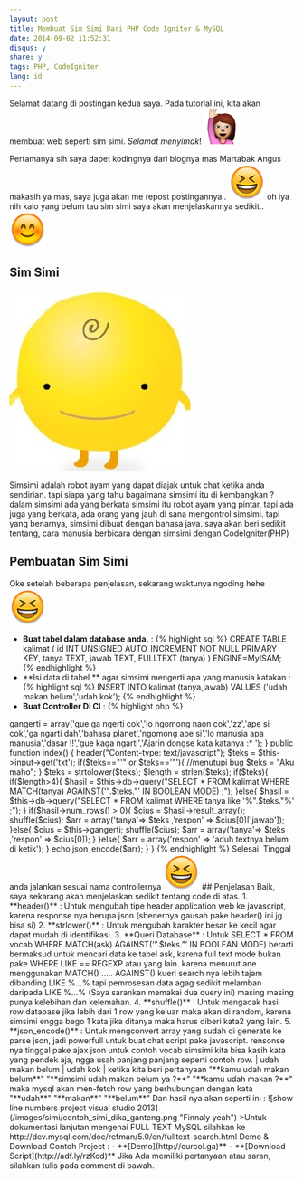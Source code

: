 ```yaml
---
layout: post
title: Membuat Sim Simi Dari PHP Code Igniter & MySQL
date: 2014-09-02 11:52:31
disqus: y
share: y
tags: PHP, CodeIgniter
lang: id
---
```

Selamat datang di postingan kedua saya. Pada tutorial ini, kita akan membuat web seperti sim simi. *Selamat menyimak*! <img alt="raising_hand" src="/images/emoji/raising_hand.png" class="emoji">

Pertamanya sih saya dapet kodingnya dari blognya mas Martabak Angus makasih ya mas, saya juga akan me repost postingannya.. <img alt="raising_hand" src="/images/emoji/laughing.png" class="emoji">
oh iya nih kalo yang belum tau sim simi saya akan menjelaskannya sedikit.. <img alt="raising_hand" src="/images/emoji/blush.png" class="emoji">

## Sim Simi

![show line numbers visual studio 2013](/images/simi/SimSimi.jpg "Sim Simi")

Simsimi adalah robot ayam yang dapat diajak untuk chat ketika anda sendirian. tapi siapa yang tahu bagaimana simsimi itu di kembangkan ?
dalam simsimi ada yang berkata simsimi itu robot ayam yang pintar, tapi ada juga yang berkata, ada orang yang jauh di sana mengontrol simsimi.
tapi yang benarnya, simsimi dibuat dengan bahasa java.
saya akan beri sedikit tentang, cara manusia berbicara dengan simsimi dengan CodeIgniter(PHP)


## Pembuatan Sim Simi
Oke setelah beberapa penjelasan, sekarang waktunya ngoding hehe <img alt="raising_hand" src="/images/emoji/laughing.png" class="emoji">

- **Buat tabel dalam database anda.** : 
{% highlight sql %}
CREATE TABLE kalimat (
id INT UNSIGNED AUTO_INCREMENT NOT NULL PRIMARY KEY,
tanya TEXT,
jawab TEXT,
FULLTEXT (tanya)
)
ENGINE=MyISAM;
{% endhighlight %}
- **Isi data di tabel ** agar simsimi mengerti apa yang manusia katakan :
{% highlight sql %}
INSERT INTO kalimat (tanya,jawab) VALUES ('udah makan belum','udah kok');
{% endhighlight %}
- **Buat Controller Di CI** :
{% highlight php %}
<?php if ( ! defined('BASEPATH')) exit('No direct script access allowed');
 
class Simi extends CI_Controller {
 
function __construct()
{	
parent:: __construct();
$this->gangerti = array('gue ga ngerti cok','lo ngomong naon cok','zz','ape si cok','ga ngarti dah','bahasa planet','ngomong ape si','lo manusia apa manusia','dasar !!','gue kaga ngarti','Ajarin dongse kata katanya :* ');
}
 
public function index()
{
header("Content-type: text/javascript");
$teks = $this->input->get('txt');
if($teks=="'" or $teks=='"'){ //menutupi bug
$teks = "Aku maho";
}
$teks = strtolower($teks);
$length = strlen($teks);
if($teks){
if($length>4){
$hasil = $this->db->query("SELECT * FROM kalimat WHERE MATCH(tanya) AGAINST('".$teks."' IN BOOLEAN MODE) ;");
}else{
$hasil = $this->db->query("SELECT * FROM kalimat WHERE tanya like '%".$teks."%' ;");
}
if($hasil->num_rows() > 0){
 
$cius = $hasil->result_array();
 
shuffle($cius);
 
$arr = array('tanya'=> $teks ,'respon' => $cius[0]['jawab']);
}else{
 
$cius = $this->gangerti;
 
shuffle($cius);
$arr = array('tanya'=> $teks ,'respon' => $cius[0]);
}
}else{
$arr = array('respon' => 'aduh textnya belum di ketik');	
}
echo json_encode($arr);
}
}
{% endhighlight %}


Selesai. Tinggal anda jalankan sesuai nama controllernya <img alt="raising_hand" src="/images/emoji/laughing.png" class="emoji">

## Penjelasan

Baik, saya sekarang akan menjelaskan sedikit tentang code di atas. 


1. **header()** : Untuk mengubah tipe header application web ke javascript, karena response nya berupa json (sbenernya gausah pake header() ini jg bisa si)
2. **strlower()** : Untuk mengubah karakter besar ke kecil agar dapat mudah di identifikasi.
3. **Queri Database** : Untuk SELECT * FROM vocab WHERE MATCH(ask) AGAINST(‘”.$teks.”’ IN BOOLEAN MODE) berarti bermaksud untuk mencari data ke tabel ask, karena full text mode bukan pake WHERE LIKE == REGEXP atau yang lain. karena menurut ane menggunakan MATCH() ….. AGAINST() kueri search nya lebih tajam dibanding LIKE %…% tapi pemrosesan data agag sedikit melamban daripada LIKE %…% (Saya sarankan memakai dua query ini) masing masing punya kelebihan dan kelemahan.
4. **shuffle()** : Untuk mengacak hasil row database jika lebih dari 1 row yang keluar maka akan di random, karena simsimi engga bego 1 kata jika ditanya maka harus diberi kata2 yang lain.
5. **json_encode()** : Untuk mengconvert array yang sudah di generate ke parse json, jadi powerfull untuk buat chat script pake javascript. rensonse nya tinggal pake ajax json 


untuk contoh vocab simsimi kita bisa kasih kata yang pendek aja, ngga usah panjang panjang seperti contoh row.
| udah makan belum | udah kok |
ketika kita beri pertanyaan "**kamu udah makan belum**" "**simsimi udah makan belum ya ?**" "**kamu udah makan ?**" maka mysql akan men-fetch row yang berhubungan dengan kata "**udah**" "**makan**" "**belum**"

Dan hasil nya akan seperti ini : 
![show line numbers project visual studio 2013](/images/simi/contoh_simi_dika_ganteng.png "Finnaly yeah")

>Untuk dokumentasi lanjutan mengenai FULL TEXT MySQL silahkan ke http://dev.mysql.com/doc/refman/5.0/en/fulltext-search.html

Demo & Download Contoh Project :

- **[Demo](http://curcol.ga)**
- **[Download Script](http://adf.ly/rzKcd)**

Jika Ada memiliki pertanyaan atau saran, silahkan tulis pada comment di bawah.
